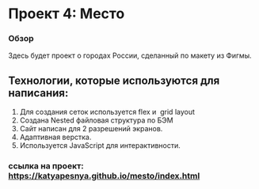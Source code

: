 # Проект 4: Место

### Обзор
Здесь будет проект о городах России, сделанный по макету из Фигмы.

## Технологии, которые используются для написания: 
1. Для создания сеток используется flex и  grid layout
2. Создана Nested файловая структура по БЭМ
3. Сайт написан для 2 разрешений экранов.
4. Адаптивная верстка.
5. Используется JavaScript для интерактивности.

### ссылка на проект: https://katyapesnya.github.io/mesto/index.html